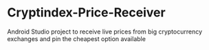 # Cryptindex-Price-Receiver

Android Studio project to receive live prices from big cryptocurrency exchanges and pin the cheapest option available
